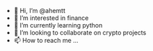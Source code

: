 - 👋 Hi, I’m @ahemtt
- 👀 I’m interested in finance
- 🌱 I’m currently learning python
- 💞️ I’m looking to collaborate on crypto projects
- 📫 How to reach me ...

<!---
ahemtt/ahemtt is a ✨ special ✨ repository because its `README.md` (this file) appears on your GitHub profile.
You can click the Preview link to take a look at your changes.
--->
